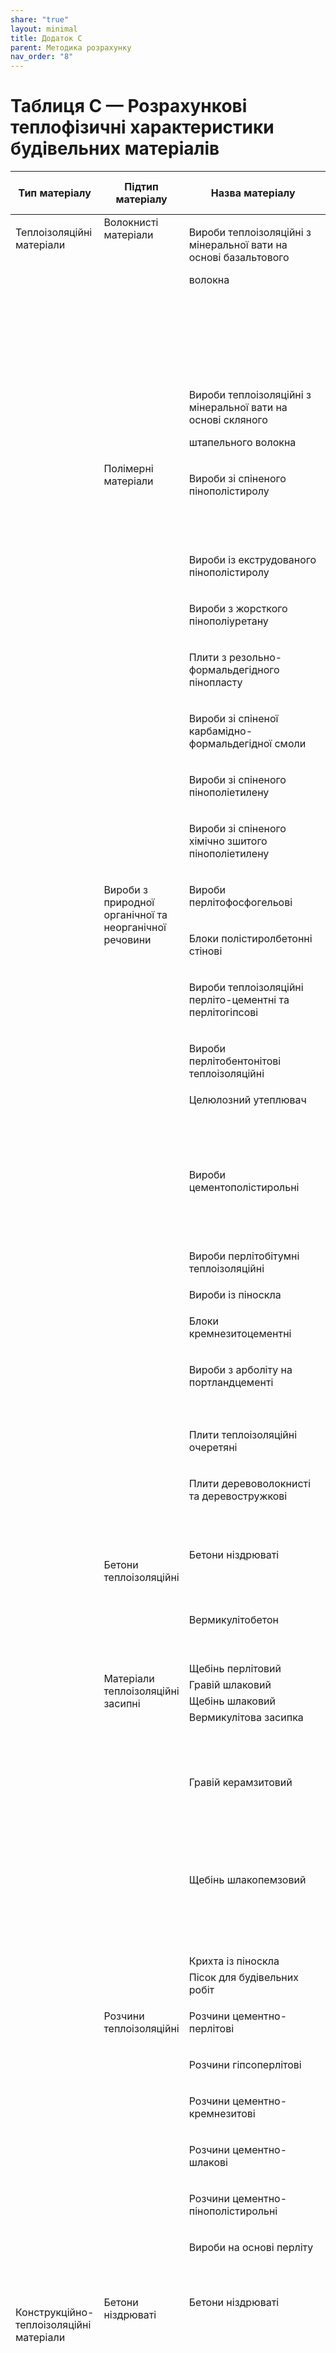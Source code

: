 ```yaml
---
share: "true"
layout: minimal
title: Додаток C
parent: Методика розрахунку
nav_order: "8"
---
```


# Таблиця С — Розрахункові теплофізичні характеристики будівельних матеріалів

<table>

<thead>

<tr>

<th>Тип матеріалу</th>

<th>Підтип матеріалу</th>

<th>Назва матеріалу</th>

<th>густина ⍴₀, кг/м³</th>

<th>теплопровідність $λ_р$, Вт/(м∙К)</th>

</tr>

</thead>

<tbody>

<tr>

<td style="vertical-align: top" rowspan="111">

Теплоізоляційні матеріали

</td>

<td style="vertical-align: top" rowspan="15">Волокнисті матеріали</td>

<td style="vertical-align: top" rowspan="10">

Вироби теплоізоляційні з мінеральної вати на основі базальтового

волокна

</td>

<td style="vertical-align: top">30</td>

<td style="vertical-align: top">0,050</td>

</tr>

<tr>

<td style="vertical-align: top">40</td>

<td style="vertical-align: top">0,049</td>

</tr>

<tr>

<td style="vertical-align: top">50</td>

<td style="vertical-align: top">0,048</td>

</tr>

<tr>

<td style="vertical-align: top">75</td>

<td style="vertical-align: top">0,047</td>

</tr>

<tr>

<td style="vertical-align: top">100</td>

<td style="vertical-align: top">0,048</td>

</tr>

<tr>

<td style="vertical-align: top">125</td>

<td style="vertical-align: top">0,049</td>

</tr>

<tr>

<td style="vertical-align: top">150</td>

<td style="vertical-align: top">0,050</td>

</tr>

<tr>

<td style="vertical-align: top">175</td>

<td style="vertical-align: top">0,052</td>

</tr>

<tr>

<td style="vertical-align: top">200</td>

<td style="vertical-align: top">0,053</td>

</tr>

<tr>

<td style="vertical-align: top">225</td>

<td style="vertical-align: top">0,054</td>

</tr>

<tr>

<td style="vertical-align: top" rowspan="5">

Вироби теплоізоляційні з мінеральної вати на основі скляного

штапельного волокна

</td>

<td style="vertical-align: top">10</td>

<td style="vertical-align: top">0,057</td>

</tr>

<tr>

<td style="vertical-align: top">15</td>

<td style="vertical-align: top">0,052</td>

</tr>

<tr>

<td style="vertical-align: top">20</td>

<td style="vertical-align: top">0,050</td>

</tr>

<tr>

<td style="vertical-align: top">35</td>

<td style="vertical-align: top">0,047</td>

</tr>

<tr>

<td style="vertical-align: top">70</td>

<td style="vertical-align: top">0,045</td>

</tr>

<tr>

<td style="vertical-align: top" rowspan="19">Полімерні матеріали</td>

<td style="vertical-align: top" rowspan="5">

Вироби зі спіненого пінополістиролу

</td>

<td style="vertical-align: top">15</td>

<td style="vertical-align: top">0,050</td>

</tr>

<tr>

<td style="vertical-align: top">25</td>

<td style="vertical-align: top">0,048</td>

</tr>

<tr>

<td style="vertical-align: top">35</td>

<td style="vertical-align: top">0,045</td>

</tr>

<tr>

<td style="vertical-align: top">50</td>

<td style="vertical-align: top">0,043</td>

</tr>

<tr>

<td style="vertical-align: top">160</td>

<td style="vertical-align: top">0,045</td>

</tr>

<tr>

<td style="vertical-align: top" rowspan="2">

Вироби із екструдованого пінополістиролу

</td>

<td style="vertical-align: top">30</td>

<td style="vertical-align: top">0,036</td>

</tr>

<tr>

<td style="vertical-align: top">35</td>

<td style="vertical-align: top">0,037</td>

</tr>

<tr>

<td style="vertical-align: top" rowspan="3">

Вироби з жорсткого пінополіуретану

</td>

<td style="vertical-align: top">40</td>

<td style="vertical-align: top">0,040</td>

</tr>

<tr>

<td style="vertical-align: top">60</td>

<td style="vertical-align: top">0,041</td>

</tr>

<tr>

<td style="vertical-align: top">80</td>

<td style="vertical-align: top">0,050</td>

</tr>

<tr>

<td style="vertical-align: top" rowspan="3">

Плити з резольно-формальдегідного пінопласту

</td>

<td style="vertical-align: top">40</td>

<td style="vertical-align: top">0,060</td>

</tr>

<tr>

<td style="vertical-align: top">50</td>

<td style="vertical-align: top">0,064</td>

</tr>

<tr>

<td style="vertical-align: top">100</td>

<td style="vertical-align: top">0,076</td>

</tr>

<tr>

<td style="vertical-align: top" rowspan="3">

Вироби зі спіненої карбамідно-формальдегідної смоли

</td>

<td style="vertical-align: top">15</td>

<td style="vertical-align: top">0,064</td>

</tr>

<tr>

<td style="vertical-align: top">25</td>

<td style="vertical-align: top">0,074</td>

</tr>

<tr>

<td style="vertical-align: top">30</td>

<td style="vertical-align: top">0,085</td>

</tr>

<tr>

<td style="vertical-align: top" rowspan="2">

Вироби зі спіненого пінополіетилену

</td>

<td style="vertical-align: top">30</td>

<td style="vertical-align: top">0,047</td>

</tr>

<tr>

<td style="vertical-align: top">50</td>

<td style="vertical-align: top">0,045</td>

</tr>

<tr>

<td style="vertical-align: top">

Вироби зі спіненого хімічно зшитого пінополіетилену

</td>

<td style="vertical-align: top">30</td>

<td style="vertical-align: top">0,043</td>

</tr>

<tr>

<td style="vertical-align: top" rowspan="36">

Вироби з природної органічної та неорганічної речовини

</td>

<td style="vertical-align: top" rowspan="2">

Вироби перлітофосфогельові

</td>

<td style="vertical-align: top">200</td>

<td style="vertical-align: top">0,090</td>

</tr>

<tr>

<td style="vertical-align: top">300</td>

<td style="vertical-align: top">0,120</td>

</tr>

<tr>

<td style="vertical-align: top" rowspan="3">

Блоки полістиролбетонні стінові

</td>

<td style="vertical-align: top">200</td>

<td style="vertical-align: top">0,080</td>

</tr>

<tr>

<td style="vertical-align: top">300</td>

<td style="vertical-align: top">0,110</td>

</tr>

<tr>

<td style="vertical-align: top">600</td>

<td style="vertical-align: top">0,200</td>

</tr>

<tr>

<td style="vertical-align: top" rowspan="2">

Вироби теплоізоляційні перліто-цементні та перлітогіпсові

</td>

<td style="vertical-align: top">300</td>

<td style="vertical-align: top">0,108</td>

</tr>

<tr>

<td style="vertical-align: top">450</td>

<td style="vertical-align: top">0,202</td>

</tr>

<tr>

<td style="vertical-align: top" rowspan="3">

Вироби перлітобентонітові теплоізоляційні

</td>

<td style="vertical-align: top">250</td>

<td style="vertical-align: top">0,091</td>

</tr>

<tr>

<td style="vertical-align: top">300</td>

<td style="vertical-align: top">0,110</td>

</tr>

<tr>

<td style="vertical-align: top">400</td>

<td style="vertical-align: top">0,160</td>

</tr>

<tr>

<td style="vertical-align: top" rowspan="4">Целюлозний утеплювач</td>

<td style="vertical-align: top">35</td>

<td style="vertical-align: top">0,048</td>

</tr>

<tr>

<td style="vertical-align: top">50</td>

<td style="vertical-align: top">0,052</td>

</tr>

<tr>

<td style="vertical-align: top">65</td>

<td style="vertical-align: top">0,056</td>

</tr>

<tr>

<td style="vertical-align: top">100</td>

<td style="vertical-align: top">0,070</td>

</tr>

<tr>

<td style="vertical-align: top" rowspan="5">

Вироби цементополістирольні

</td>

<td style="vertical-align: top">250</td>

<td style="vertical-align: top">0,100</td>

</tr>

<tr>

<td style="vertical-align: top">300</td>

<td style="vertical-align: top">0,110</td>

</tr>

<tr>

<td style="vertical-align: top">400</td>

<td style="vertical-align: top">0,150</td>

</tr>

<tr>

<td style="vertical-align: top">500</td>

<td style="vertical-align: top">0,190</td>

</tr>

<tr>

<td style="vertical-align: top">550</td>

<td style="vertical-align: top">0,210</td>

</tr>

<tr>

<td style="vertical-align: top" rowspan="2">

Вироби перлітобітумні теплоізоляційні

</td>

<td style="vertical-align: top">300</td>

<td style="vertical-align: top">0,099</td>

</tr>

<tr>

<td style="vertical-align: top">400</td>

<td style="vertical-align: top">0,130</td>

</tr>

<tr>

<td style="vertical-align: top">Вироби із піноскла</td>

<td style="vertical-align: top">120</td>

<td style="vertical-align: top">0,051</td>

</tr>

<tr>

<td style="vertical-align: top" rowspan="3">

Блоки кремнезитоцементні

</td>

<td style="vertical-align: top">300</td>

<td style="vertical-align: top">0,086</td>

</tr>

<tr>

<td style="vertical-align: top">400</td>

<td style="vertical-align: top">0,096</td>

</tr>

<tr>

<td style="vertical-align: top">500</td>

<td style="vertical-align: top">0,110</td>

</tr>

<tr>

<td style="vertical-align: top" rowspan="4">

Вироби з арболіту на портландцементі

</td>

<td style="vertical-align: top">300</td>

<td style="vertical-align: top">0,140</td>

</tr>

<tr>

<td style="vertical-align: top">400</td>

<td style="vertical-align: top">0,160</td>

</tr>

<tr>

<td style="vertical-align: top">600</td>

<td style="vertical-align: top">0,230</td>

</tr>

<tr>

<td style="vertical-align: top">800</td>

<td style="vertical-align: top">0,300</td>

</tr>

<tr>

<td style="vertical-align: top" rowspan="2">

Плити теплоізоляційні очеретяні

</td>

<td style="vertical-align: top">200</td>

<td style="vertical-align: top">0,090</td>

</tr>

<tr>

<td style="vertical-align: top">300</td>

<td style="vertical-align: top">0,140</td>

</tr>

<tr>

<td style="vertical-align: top" rowspan="5">

Плити деревоволокнисті та деревостружкові

</td>

<td style="vertical-align: top">200</td>

<td style="vertical-align: top">0,080</td>

</tr>

<tr>

<td style="vertical-align: top">400</td>

<td style="vertical-align: top">0,130</td>

</tr>

<tr>

<td style="vertical-align: top">600</td>

<td style="vertical-align: top">0,160</td>

</tr>

<tr>

<td style="vertical-align: top">800</td>

<td style="vertical-align: top">0,230</td>

</tr>

<tr>

<td style="vertical-align: top">1000</td>

<td style="vertical-align: top">0,290</td>

</tr>

<tr>

<td style="vertical-align: top" rowspan="7">

Бетони теплоізоляційні

</td>

<td style="vertical-align: top" rowspan="4">Бетони ніздрюваті</td>

<td style="vertical-align: top">200</td>

<td style="vertical-align: top">0,074</td>

</tr>

<tr>

<td style="vertical-align: top">250</td>

<td style="vertical-align: top">0,088</td>

</tr>

<tr>

<td style="vertical-align: top">300</td>

<td style="vertical-align: top">0,100</td>

</tr>

<tr>

<td style="vertical-align: top">350</td>

<td style="vertical-align: top">0,120</td>

</tr>

<tr>

<td style="vertical-align: top" rowspan="3">Вермикулітобетон</td>

<td style="vertical-align: top">400</td>

<td style="vertical-align: top">0,130</td>

</tr>

<tr>

<td style="vertical-align: top">600</td>

<td style="vertical-align: top">0,170</td>

</tr>

<tr>

<td style="vertical-align: top">800</td>

<td style="vertical-align: top">0,260</td>

</tr>

<tr>

<td style="vertical-align: top" rowspan="20">

Матеріали теплоізоляційні засипні

</td>

<td style="vertical-align: top">Щебінь перлітовий</td>

<td style="vertical-align: top">300</td>

<td style="vertical-align: top">0,120</td>

</tr>

<tr>

<td style="vertical-align: top">Гравій шлаковий</td>

<td style="vertical-align: top">300</td>

<td style="vertical-align: top">0,130</td>

</tr>

<tr>

<td style="vertical-align: top">Щебінь шлаковий</td>

<td style="vertical-align: top">350</td>

<td style="vertical-align: top">0,190</td>

</tr>

<tr>

<td style="vertical-align: top" rowspan="4">Вермикулітова засипка</td>

<td style="vertical-align: top">100</td>

<td style="vertical-align: top">0,080</td>

</tr>

<tr>

<td style="vertical-align: top">150</td>

<td style="vertical-align: top">0,098</td>

</tr>

<tr>

<td style="vertical-align: top">200</td>

<td style="vertical-align: top">0,105</td>

</tr>

<tr>

<td style="vertical-align: top">250</td>

<td style="vertical-align: top">0,110</td>

</tr>

<tr>

<td style="vertical-align: top" rowspan="6">Гравій керамзитовий</td>

<td style="vertical-align: top">200</td>

<td style="vertical-align: top">0,120</td>

</tr>

<tr>

<td style="vertical-align: top">300</td>

<td style="vertical-align: top">0,130</td>

</tr>

<tr>

<td style="vertical-align: top">400</td>

<td style="vertical-align: top">0,140</td>

</tr>

<tr>

<td style="vertical-align: top">600</td>

<td style="vertical-align: top">0,190</td>

</tr>

<tr>

<td style="vertical-align: top">600</td>

<td style="vertical-align: top">0,200</td>

</tr>

<tr>

<td style="vertical-align: top">800</td>

<td style="vertical-align: top">0,230</td>

</tr>

<tr>

<td style="vertical-align: top" rowspan="5">Щебінь шлакопемзовий</td>

<td style="vertical-align: top">400</td>

<td style="vertical-align: top">0,160</td>

</tr>

<tr>

<td style="vertical-align: top">500</td>

<td style="vertical-align: top">0,190</td>

</tr>

<tr>

<td style="vertical-align: top">600</td>

<td style="vertical-align: top">0,210</td>

</tr>

<tr>

<td style="vertical-align: top">700</td>

<td style="vertical-align: top">0,230</td>

</tr>

<tr>

<td style="vertical-align: top">800</td>

<td style="vertical-align: top">0,260</td>

</tr>

<tr>

<td style="vertical-align: top">Крихта із піноскла</td>

<td style="vertical-align: top">80</td>

<td style="vertical-align: top">0,062</td>

</tr>

<tr>

<td style="vertical-align: top">Пісок для будівельних робіт</td>

<td style="vertical-align: top">1600</td>

<td style="vertical-align: top">0,580</td>

</tr>

<tr>

<td style="vertical-align: top" rowspan="14">

Розчини теплоізоляційні

</td>

<td style="vertical-align: top" rowspan="3">

Розчини цементно-перлітові

</td>

<td style="vertical-align: top">600</td>

<td style="vertical-align: top">0,230</td>

</tr>

<tr>

<td style="vertical-align: top">800</td>

<td style="vertical-align: top">0,260</td>

</tr>

<tr>

<td style="vertical-align: top">1000</td>

<td style="vertical-align: top">0,300</td>

</tr>

<tr>

<td style="vertical-align: top" rowspan="2">

Розчини гіпсоперлітові

</td>

<td style="vertical-align: top">400</td>

<td style="vertical-align: top">0,150</td>

</tr>

<tr>

<td style="vertical-align: top">500</td>

<td style="vertical-align: top">0,190</td>

</tr>

<tr>

<td style="vertical-align: top" rowspan="2">

Розчини цементно-кремнезитові

</td>

<td style="vertical-align: top">200</td>

<td style="vertical-align: top">0,080</td>

</tr>

<tr>

<td style="vertical-align: top">300</td>

<td style="vertical-align: top">0,090</td>

</tr>

<tr>

<td style="vertical-align: top" rowspan="2">

Розчини цементно-шлакові

</td>

<td style="vertical-align: top">1200</td>

<td style="vertical-align: top">0,580</td>

</tr>

<tr>

<td style="vertical-align: top">1400</td>

<td style="vertical-align: top">0,640</td>

</tr>

<tr>

<td style="vertical-align: top">

Розчини цементно-пінополістирольні

</td>

<td style="vertical-align: top">600</td>

<td style="vertical-align: top">0,170</td>

</tr>

<tr>

<td style="vertical-align: top" rowspan="4">

Вироби на основі перліту

</td>

<td style="vertical-align: top">320</td>

<td style="vertical-align: top">0,095</td>

</tr>

<tr>

<td style="vertical-align: top">330</td>

<td style="vertical-align: top">0,104</td>

</tr>

<tr>

<td style="vertical-align: top">370</td>

<td style="vertical-align: top">0,115</td>

</tr>

<tr>

<td style="vertical-align: top">450</td>

<td style="vertical-align: top">0,140</td>

</tr>

<tr>

<td style="vertical-align: top" rowspan="61">

Конструкційно-теплоізоляційні матеріали

</td>

<td style="vertical-align: top" rowspan="14">Бетони ніздрюваті</td>

<td style="vertical-align: top" rowspan="12">Бетони ніздрюваті</td>

<td style="vertical-align: top">150</td>

<td style="vertical-align: top">0,060</td>

</tr>

<tr>

<td style="vertical-align: top">300</td>

<td style="vertical-align: top">0,100</td>

</tr>

<tr>

<td style="vertical-align: top">350</td>

<td style="vertical-align: top">0,120</td>

</tr>

<tr>

<td style="vertical-align: top">400</td>

<td style="vertical-align: top">0,130</td>

</tr>

<tr>

<td style="vertical-align: top">500</td>

<td style="vertical-align: top">0,160</td>

</tr>

<tr>

<td style="vertical-align: top">600</td>

<td style="vertical-align: top">0,180</td>

</tr>

<tr>

<td style="vertical-align: top">700</td>

<td style="vertical-align: top">0,270</td>

</tr>

<tr>

<td style="vertical-align: top">800</td>

<td style="vertical-align: top">0,300</td>

</tr>

<tr>

<td style="vertical-align: top">900</td>

<td style="vertical-align: top">0,360</td>

</tr>

<tr>

<td style="vertical-align: top">1000</td>

<td style="vertical-align: top">0,440</td>

</tr>

<tr>

<td style="vertical-align: top">1100</td>

<td style="vertical-align: top">0,510</td>

</tr>

<tr>

<td style="vertical-align: top">1200</td>

<td style="vertical-align: top">0,550</td>

</tr>

<tr>

<td style="vertical-align: top" rowspan="2">

Газо- та пінозолобетон

</td>

<td style="vertical-align: top">1000</td>

<td style="vertical-align: top">0,500</td>

</tr>

<tr>

<td style="vertical-align: top">1200</td>

<td style="vertical-align: top">0,580</td>

</tr>

<tr>

<td style="vertical-align: top" rowspan="27">Бетони легкі</td>

<td style="vertical-align: top" rowspan="7">

Керамзитобетон на керамзитовому піску

</td>

<td style="vertical-align: top">600</td>

<td style="vertical-align: top">0,260</td>

</tr>

<tr>

<td style="vertical-align: top">800</td>

<td style="vertical-align: top">0,310</td>

</tr>

<tr>

<td style="vertical-align: top">1000</td>

<td style="vertical-align: top">0,410</td>

</tr>

<tr>

<td style="vertical-align: top">1200</td>

<td style="vertical-align: top">0,520</td>

</tr>

<tr>

<td style="vertical-align: top">1400</td>

<td style="vertical-align: top">0,650</td>

</tr>

<tr>

<td style="vertical-align: top">1600</td>

<td style="vertical-align: top">0,790</td>

</tr>

<tr>

<td style="vertical-align: top">1800</td>

<td style="vertical-align: top">0,920</td>

</tr>

<tr>

<td style="vertical-align: top" rowspan="3">

Керамзитобетон на кварцовому піску з поризацією

</td>

<td style="vertical-align: top">800</td>

<td style="vertical-align: top">0,350</td>

</tr>

<tr>

<td style="vertical-align: top">1000</td>

<td style="vertical-align: top">0,470</td>

</tr>

<tr>

<td style="vertical-align: top">1200</td>

<td style="vertical-align: top">0,580</td>

</tr>

<tr>

<td style="vertical-align: top" rowspan="2">

Керамзитобетон на перлітовому піску

</td>

<td style="vertical-align: top">800</td>

<td style="vertical-align: top">0,350</td>

</tr>

<tr>

<td style="vertical-align: top">1000</td>

<td style="vertical-align: top">0,410</td>

</tr>

<tr>

<td style="vertical-align: top">Керамзитошлакобетон</td>

<td style="vertical-align: top">1000</td>

<td style="vertical-align: top">0,410</td>

</tr>

<tr>

<td style="vertical-align: top" rowspan="4">Перлітобетон</td>

<td style="vertical-align: top">600</td>

<td style="vertical-align: top">0,230</td>

</tr>

<tr>

<td style="vertical-align: top">800</td>

<td style="vertical-align: top">0,330</td>

</tr>

<tr>

<td style="vertical-align: top">1000</td>

<td style="vertical-align: top">0,380</td>

</tr>

<tr>

<td style="vertical-align: top">1200</td>

<td style="vertical-align: top">0,500</td>

</tr>

<tr>

<td style="vertical-align: top" rowspan="4">Шлакопемзобетон</td>

<td style="vertical-align: top">1000</td>

<td style="vertical-align: top">0,370</td>

</tr>

<tr>

<td style="vertical-align: top">1200</td>

<td style="vertical-align: top">0,440</td>

</tr>

<tr>

<td style="vertical-align: top">1400</td>

<td style="vertical-align: top">0,520</td>

</tr>

<tr>

<td style="vertical-align: top">1600</td>

<td style="vertical-align: top">0,630</td>

</tr>

<tr>

<td style="vertical-align: top" rowspan="3">

Бетон на доменних гранульованих шлаках

</td>

<td style="vertical-align: top">1200</td>

<td style="vertical-align: top">0,520</td>

</tr>

<tr>

<td style="vertical-align: top">1400</td>

<td style="vertical-align: top">0,580</td>

</tr>

<tr>

<td style="vertical-align: top">1600</td>

<td style="vertical-align: top">0,640</td>

</tr>

<tr>

<td style="vertical-align: top" rowspan="3">

Бетон на зольному гравії

</td>

<td style="vertical-align: top">1000</td>

<td style="vertical-align: top">0,350</td>

</tr>

<tr>

<td style="vertical-align: top">1200</td>

<td style="vertical-align: top">0,470</td>

</tr>

<tr>

<td style="vertical-align: top">1400</td>

<td style="vertical-align: top">0,580</td>

</tr>

<tr>

<td style="vertical-align: top" rowspan="3">Вироби гіпсові</td>

<td style="vertical-align: top" rowspan="2">Плити з гіпсу</td>

<td style="vertical-align: top">1000</td>

<td style="vertical-align: top">0,350</td>

</tr>

<tr>

<td style="vertical-align: top">1200</td>

<td style="vertical-align: top">0,470</td>

</tr>

<tr>

<td style="vertical-align: top">Листи гіпсокартонні</td>

<td style="vertical-align: top">800</td>

<td style="vertical-align: top">0,210</td>

</tr>

<tr>

<td style="vertical-align: top" rowspan="4">Вироби бетонні</td>

<td style="vertical-align: top" rowspan="4">

Блоки кремнезитоцементні

</td>

<td style="vertical-align: top">700</td>

<td style="vertical-align: top">0,230</td>

</tr>

<tr>

<td style="vertical-align: top">800</td>

<td style="vertical-align: top">0,240</td>

</tr>

<tr>

<td style="vertical-align: top">1000</td>

<td style="vertical-align: top">0,270</td>

</tr>

<tr>

<td style="vertical-align: top">1200</td>

<td style="vertical-align: top">0,290</td>

</tr>

<tr>

<td style="vertical-align: top" rowspan="7">

Деревина та вироби з неї

</td>

<td style="vertical-align: top">Сосна та ялина поперек волокон</td>

<td style="vertical-align: top">500</td>

<td style="vertical-align: top">0,180</td>

</tr>

<tr>

<td style="vertical-align: top">Сосна та ялина вздовж волокон</td>

<td style="vertical-align: top">500</td>

<td style="vertical-align: top">0,350</td>

</tr>

<tr>

<td style="vertical-align: top">Дуб поперек волокон</td>

<td style="vertical-align: top">700</td>

<td style="vertical-align: top">0,230</td>

</tr>

<tr>

<td style="vertical-align: top">Дуб вздовж волокон</td>

<td style="vertical-align: top">700</td>

<td style="vertical-align: top">0,410</td>

</tr>

<tr>

<td style="vertical-align: top">Фанера клеєна</td>

<td style="vertical-align: top">600</td>

<td style="vertical-align: top">0,180</td>

</tr>

<tr>

<td style="vertical-align: top">Картон облицювальний</td>

<td style="vertical-align: top">1000</td>

<td style="vertical-align: top">0,230</td>

</tr>

<tr>

<td style="vertical-align: top">Картон будівельний багатошаровий</td>

<td style="vertical-align: top">650</td>

<td style="vertical-align: top">0,180</td>

</tr>

<tr>

<td style="vertical-align: top" rowspan="3">

Цегляна кладка з порожнистої цегли

</td>

<td style="vertical-align: top">

Керамічної порожнистої густиною 1 400 кг/м³ (брутто) на

цементно-піщаному розчині

</td>

<td style="vertical-align: top">1600</td>

<td style="vertical-align: top">0,640</td>

</tr>

<tr>

<td style="vertical-align: top">

Керамічної порожнистої густиною 1 300 кг/м³ (брутто) на

цементно-піщаному розчині

</td>

<td style="vertical-align: top">1400</td>

<td style="vertical-align: top">0,580</td>

</tr>

<tr>

<td style="vertical-align: top">

Керамічної порожнистої густиною 1 000 кг/м³ (брутто) на

цементно-піщаному розчині

</td>

<td style="vertical-align: top">1200</td>

<td style="vertical-align: top">0,520</td>

</tr>

<tr>

<td style="vertical-align: top" rowspan="3">

Кладка з виробів бетонних

</td>

<td style="vertical-align: top">

З блоків керамзитошлакобетонних на цементно-піщаному розчині

густиною 800 кг/м³ (брутто)

</td>

<td style="vertical-align: top">1350</td>

<td style="vertical-align: top">0,430</td>

</tr>

<tr>

<td style="vertical-align: top">

З блоків керамзитошлакобетонних на цементно-піщаному розчині

густиною 850 кг/м³ (брутто)

</td>

<td style="vertical-align: top">1400</td>

<td style="vertical-align: top">0,510</td>

</tr>

<tr>

<td style="vertical-align: top">

3 блоків кремнезитоцементних на вапняному розчині із сіопорового та

кварцового піску

</td>

<td style="vertical-align: top">400</td>

<td style="vertical-align: top">0,092</td>

</tr>

<tr>

<td style="vertical-align: top" rowspan="44">

Матеріали конструкційні

</td>

<td style="vertical-align: top" rowspan="2">Бетони конструкційні</td>

<td style="vertical-align: top">Залізобетон</td>

<td style="vertical-align: top">2500</td>

<td style="vertical-align: top">2,040</td>

</tr>

<tr>

<td style="vertical-align: top">

Бетон на гравії або щебені з природного каменю

</td>

<td style="vertical-align: top">2400</td>

<td style="vertical-align: top">1,860</td>

</tr>

<tr>

<td style="vertical-align: top" rowspan="3">Розчини будівельні</td>

<td style="vertical-align: top">Розчин вапняно-піщаний</td>

<td style="vertical-align: top">1600</td>

<td style="vertical-align: top">0,810</td>

</tr>

<tr>

<td style="vertical-align: top">

Розчин складаний (пісок, вапно, цемент)

</td>

<td style="vertical-align: top">1700</td>

<td style="vertical-align: top">0,870</td>

</tr>

<tr>

<td style="vertical-align: top">Розчин цементно-піщаний</td>

<td style="vertical-align: top">1800</td>

<td style="vertical-align: top">0,930</td>

</tr>

<tr>

<td style="vertical-align: top" rowspan="12">

Облицювання природним каменем та керамічною пликою

</td>

<td style="vertical-align: top">

Плити та вироби з природного каменю: граніт, гнейс та базальт

</td>

<td style="vertical-align: top">2800</td>

<td style="vertical-align: top">3,490</td>

</tr>

<tr>

<td style="vertical-align: top">мармур</td>

<td style="vertical-align: top">2800</td>

<td style="vertical-align: top">2,910</td>

</tr>

<tr>

<td style="vertical-align: top" rowspan="3">вапняк</td>

<td style="vertical-align: top">1600</td>

<td style="vertical-align: top">0,810</td>

</tr>

<tr>

<td style="vertical-align: top">1800</td>

<td style="vertical-align: top">1,050</td>

</tr>

<tr>

<td style="vertical-align: top">2000</td>

<td style="vertical-align: top">1,280</td>

</tr>

<tr>

<td style="vertical-align: top" rowspan="6">туф</td>

<td style="vertical-align: top">1000</td>

<td style="vertical-align: top">0,290</td>

</tr>

<tr>

<td style="vertical-align: top">1200</td>

<td style="vertical-align: top">0,410</td>

</tr>

<tr>

<td style="vertical-align: top">1400</td>

<td style="vertical-align: top">0,520</td>

</tr>

<tr>

<td style="vertical-align: top">1600</td>

<td style="vertical-align: top">0,640</td>

</tr>

<tr>

<td style="vertical-align: top">1800</td>

<td style="vertical-align: top">0,810</td>

</tr>

<tr>

<td style="vertical-align: top">2000</td>

<td style="vertical-align: top">1,050</td>

</tr>

<tr>

<td style="vertical-align: top">Плити керамічні для підлоги</td>

<td style="vertical-align: top">2000</td>

<td style="vertical-align: top">1,100</td>

</tr>

<tr>

<td style="vertical-align: top" rowspan="7">

Кладка цегляна з повнотілої цегли

</td>

<td style="vertical-align: top">

Керамічної звичайної на цементно-піщаному розчині

</td>

<td style="vertical-align: top">1800</td>

<td style="vertical-align: top">0,810</td>

</tr>

<tr>

<td style="vertical-align: top">

Керамічної звичайної на цементно-шлаковому розчині

</td>

<td style="vertical-align: top">1700</td>

<td style="vertical-align: top">0,760</td>

</tr>

<tr>

<td style="vertical-align: top">

Керамічної звичайної на цементно-перлітовому розчині

</td>

<td style="vertical-align: top">1600</td>

<td style="vertical-align: top">0,700</td>

</tr>

<tr>

<td style="vertical-align: top">

Силікатної на цементно-піщаному розчині

</td>

<td style="vertical-align: top">1800</td>

<td style="vertical-align: top">0,870</td>

</tr>

<tr>

<td style="vertical-align: top" rowspan="2">

Трепельної на цементно-піщаному розчині

</td>

<td style="vertical-align: top">1000</td>

<td style="vertical-align: top">0,470</td>

</tr>

<tr>

<td style="vertical-align: top">1200</td>

<td style="vertical-align: top">0,520</td>

</tr>

<tr>

<td style="vertical-align: top">

Шлакової на цементно-піщаному розчині

</td>

<td style="vertical-align: top">1500</td>

<td style="vertical-align: top">0,700</td>

</tr>

<tr>

<td style="vertical-align: top" rowspan="15">

Матеріали покрівельні, гідроізоляційні, пароізоляційні та покриття

полімерні для підлог

</td>

<td style="vertical-align: top" rowspan="2">Листи азбестоцементні</td>

<td style="vertical-align: top">1600</td>

<td style="vertical-align: top">0,410</td>

</tr>

<tr>

<td style="vertical-align: top">1800</td>

<td style="vertical-align: top">0,520</td>

</tr>

<tr>

<td style="vertical-align: top" rowspan="3">

Матеріали бітумні, бітумно-полімерні покрівельні та гідроізоляційні

</td>

<td style="vertical-align: top">1000</td>

<td style="vertical-align: top">0,170</td>

</tr>

<tr>

<td style="vertical-align: top">1200</td>

<td style="vertical-align: top">0,220</td>

</tr>

<tr>

<td style="vertical-align: top">1400</td>

<td style="vertical-align: top">0,270</td>

</tr>

<tr>

<td style="vertical-align: top">Асфальтобетон</td>

<td style="vertical-align: top">2100</td>

<td style="vertical-align: top">1,050</td>

</tr>

<tr>

<td style="vertical-align: top">Руберойд, пергамін</td>

<td style="vertical-align: top">1000</td>

<td style="vertical-align: top">0,170</td>

</tr>

<tr>

<td style="vertical-align: top">Мембрана ПВХ</td>

<td style="vertical-align: top">1000</td>

<td style="vertical-align: top">0,230</td>

</tr>

<tr>

<td style="vertical-align: top">Пароізоляційна плівка</td>

<td style="vertical-align: top">1600</td>

<td style="vertical-align: top">0,300</td>

</tr>

<tr>

<td style="vertical-align: top" rowspan="2">

Лінолеум полівінілхлоридний на теплоізоляційній підоснові

</td>

<td style="vertical-align: top">1600</td>

<td style="vertical-align: top">0,330</td>

</tr>

<tr>

<td style="vertical-align: top">1800</td>

<td style="vertical-align: top">0,380</td>

</tr>

<tr>

<td style="vertical-align: top" rowspan="2">

Лінолеум полівінілхлоридний на тканинній основі

</td>

<td style="vertical-align: top">1400</td>

<td style="vertical-align: top">0,230</td>

</tr>

<tr>

<td style="vertical-align: top">1600</td>

<td style="vertical-align: top">0,290</td>

</tr>

<tr>

<td style="vertical-align: top" rowspan="2">

Лінолеум полівінілхлоридний багатошаровий та одношаровий без

підоснови

</td>

<td style="vertical-align: top">800</td>

<td style="vertical-align: top">0,170</td>

</tr>

<tr>

<td style="vertical-align: top">1200</td>

<td style="vertical-align: top">0,210</td>

</tr>

<tr>

<td style="vertical-align: top" rowspan="5">Метали та скло</td>

<td style="vertical-align: top">Сталь арматурна</td>

<td style="vertical-align: top">7850</td>

<td style="vertical-align: top">58,000</td>

</tr>

<tr>

<td style="vertical-align: top">Чавун</td>

<td style="vertical-align: top">7200</td>

<td style="vertical-align: top">50,000</td>

</tr>

<tr>

<td style="vertical-align: top">Алюміній</td>

<td style="vertical-align: top">2600</td>

<td style="vertical-align: top">221,000</td>

</tr>

<tr>

<td style="vertical-align: top">Латунь, мідь</td>

<td style="vertical-align: top">8500</td>

<td style="vertical-align: top">407,000</td>

</tr>

<tr>

<td style="vertical-align: top">Скло віконне</td>

<td style="vertical-align: top">2500</td>

<td style="vertical-align: top">0,760</td>

</tr>

</tbody>

</table>